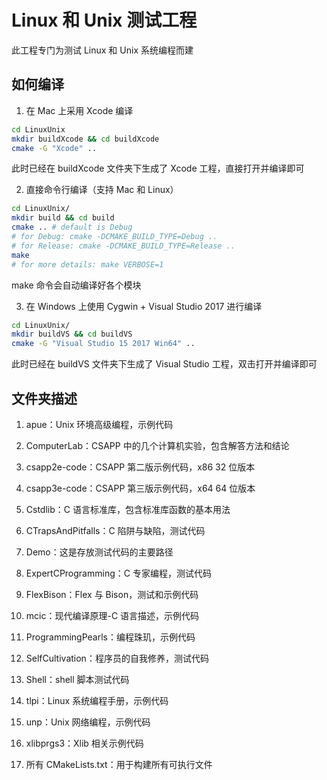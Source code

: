 # Linux 和 Unix 测试工程

此工程专门为测试 Linux 和 Unix 系统编程而建

## 如何编译

1. 在 Mac 上采用 Xcode 编译

```bash
cd LinuxUnix
mkdir buildXcode && cd buildXcode
cmake -G "Xcode" ..
```

此时已经在 buildXcode 文件夹下生成了 Xcode 工程，直接打开并编译即可

2. 直接命令行编译（支持 Mac 和 Linux）

```bash
cd LinuxUnix/
mkdir build && cd build
cmake .. # default is Debug
# for Debug: cmake -DCMAKE_BUILD_TYPE=Debug ..
# for Release: cmake -DCMAKE_BUILD_TYPE=Release ..
make
# for more details: make VERBOSE=1
```

make 命令会自动编译好各个模块

3. 在 Windows 上使用 Cygwin + Visual Studio 2017 进行编译

```bash
cd LinuxUnix/
mkdir buildVS && cd buildVS
cmake -G "Visual Studio 15 2017 Win64" ..
```

此时已经在 buildVS 文件夹下生成了 Visual Studio 工程，双击打开并编译即可

## 文件夹描述

1. apue：Unix 环境高级编程，示例代码

2. ComputerLab：CSAPP 中的几个计算机实验，包含解答方法和结论

3. csapp2e-code：CSAPP 第二版示例代码，x86 32 位版本

4. csapp3e-code：CSAPP 第三版示例代码，x64 64 位版本

5. Cstdlib：C 语言标准库，包含标准库函数的基本用法

6. CTrapsAndPitfalls：C 陷阱与缺陷，测试代码

7. Demo：这是存放测试代码的主要路径

8. ExpertCProgramming：C 专家编程，测试代码

9. FlexBison：Flex 与 Bison，测试和示例代码

10. mcic：现代编译原理-C 语言描述，示例代码

11. ProgrammingPearls：编程珠玑，示例代码

12. SelfCultivation：程序员的自我修养，测试代码

13. Shell：shell 脚本测试代码

14. tlpi：Linux 系统编程手册，示例代码

15. unp：Unix 网络编程，示例代码

16. xlibprgs3：Xlib 相关示例代码
17. 所有 CMakeLists.txt：用于构建所有可执行文件
